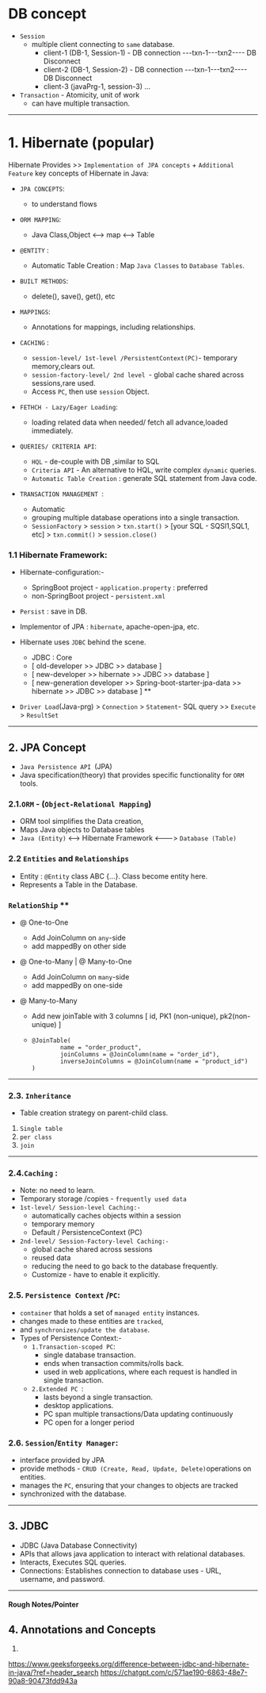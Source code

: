 # DB concept
- `Session` 
  - multiple client connecting to `same` database.
    - client-1 (DB-1, Session-1) - DB connection ---txn-1---txn2---- DB Disconnect
    - client-2 (DB-1, Session-2) - DB connection ---txn-1---txn2---- DB Disconnect
    - client-3 (javaPrg-1, session-3) ...
- `Transaction` - Atomicity, unit of work
  - can have multiple transaction.
---

# 1. Hibernate (popular)
Hibernate Provides >>  `Implementation of JPA concepts` +  `Additional Feature`
key concepts of Hibernate in Java:

- `JPA CONCEPTS`:  
  - to understand flows
- `ORM MAPPING`: 
  - Java Class,Object <--> map <--> Table
- `@ENTITY` :
  - Automatic Table Creation : Map `Java Classes` to `Database Tables`.
- `BUILT METHODS`: 
  - delete(), save(), get(), etc
- `MAPPINGS`: 
  - Annotations for mappings, including relationships.
- `CACHING` : 
     - `session-level/ 1st-level /PersistentContext(PC)`- temporary memory,clears out.
     - `session-factory-level/ 2nd level `- global cache shared across sessions,rare used.
     - Access `PC`, then use `session` Object.
- `FETHCH - Lazy/Eager Loading`:
  - loading related data when needed/ fetch all advance,loaded immediately.
- `QUERIES/ CRITERIA API`:
  - `HQL` - de-couple with DB ,similar to SQL
  - `Criteria API` -  An alternative to HQL, write complex `dynamic` queries.
  - `Automatic Table Creation` : generate SQL statement from Java code.

- `TRANSACTION MANAGEMENT `:
  - Automatic
  - grouping multiple database operations into a single transaction.
  - `SessionFactory` > `session` > `txn.start()` > [your SQL - SQSl1,SQL1, etc] > `txn.commit()` > `session.close()`
  
### 1.1 Hibernate Framework:

- Hibernate-configuration:-
  - SpringBoot project - `application.property` : preferred
  - non-SpringBoot project - `persistent.xml`
- `Persist` : save in DB.
- Implementor of JPA : `hibernate`, apache-open-jpa, etc.
- Hibernate uses `JDBC` behind the scene.
  - JDBC : Core
  - [ old-developer            >>                                               JDBC >> database ]
  - [ new-developer            >>                                  hibernate >> JDBC >> database ]
  - [ new-generation developer >>  Spring-boot-starter-jpa-data >> hibernate >> JDBC >> database ] **
   
- `Driver Load`(Java-prg) > `Connection` > `Statement`- SQL query >> `Execute` > `ResultSet`

---

## 2. JPA Concept
- `Java Persistence API `(JPA) 
- Java specification(theory) that provides specific functionality for `ORM` tools.

### 2.1.`ORM` - (`Object-Relational Mapping`)
  - ORM tool simplifies the Data creation,
  - Maps Java objects to Database tables
  - `Java (Entity)`  <--> Hibernate Framework <---> `Database (Table)`

### 2.2 `Entities` and `Relationships`
  - Entity : `@Entity` class ABC {...}. Class become entity here.
  - Represents a Table in the Database.

###  `RelationShip` **
- @ One-to-One 
  - Add JoinColumn on `any`-side
  - add mappedBy on other side
  
- @ One-to-Many | @ Many-to-One
  - Add JoinColumn on `many`-side
  - add mappedBy on one-side
  
- @ Many-to-Many
  - Add new joinTable with 3 columns [ id, PK1 (non-unique), pk2(non-unique) ]
  - ```
    @JoinTable(
            name = "order_product",
            joinColumns = @JoinColumn(name = "order_id"),
            inverseJoinColumns = @JoinColumn(name = "product_id")
    )
    ```
---
### 2.3. `Inheritance`
- Table creation strategy on parent-child class.
1. `Single table`
2. `per class`
3. `join`
---

### 2.4.`Caching` : 
- Note: no need to learn.
- Temporary storage /copies - `frequently used data`
- `1st-level/ Session-level Caching:-`
  - automatically caches objects within a session
  - temporary memory
  - Default / PersistenceContext (PC)
- `2nd-level/ Session-Factory-level Caching:-`
  - global cache shared across sessions
  - reused data
  - reducing the need to go back to the database frequently.
  - Customize - have to enable it explicitly.

### 2.5. `Persistence Context` /`PC`: 
- `container` that holds a set of `managed entity` instances.
- changes made to these entities are `tracked`,
- and `synchronizes/update the database`.
- Types of Persistence Context:-
  - `1.Transaction-scoped PC`:
    - single database transaction.
    - ends when transaction commits/rolls back.
    - used in web applications, where each request is handled in single transaction.
  - `2.Extended PC `:
    - lasts beyond a single transaction.
    - desktop applications. 
    - PC span multiple transactions/Data updating continuously
    - PC open for a longer period

### 2.6. `Session`/`Entity Manager`: 
- interface provided by JPA
- provide methods - `CRUD (Create, Read, Update, Delete)`operations on entities.
- manages the `PC`, ensuring that your changes to objects are tracked 
- synchronized with the database.

---

## 3. JDBC
- JDBC (Java Database Connectivity) 
- APIs that allows java application to interact with relational databases.
- Interacts, Executes SQL queries.
- Connections: Establishes connection to database uses - URL, username, and password.

---
#### Rough Notes/Pointer
## 4. Annotations and Concepts
1. 
https://www.geeksforgeeks.org/difference-between-jdbc-and-hibernate-in-java/?ref=header_search
https://chatgpt.com/c/571ae190-6863-48e7-90a8-90473fdd943a
